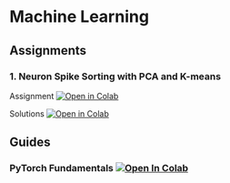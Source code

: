 # Machine Learning

## Assignments

### 1. Neuron Spike Sorting with PCA and K-means

Assignment [![Open in Colab](https://colab.research.google.com/assets/colab-badge.svg)]()

Solutions [![Open in Colab](https://colab.research.google.com/assets/colab-badge.svg)](https://colab.research.google.com/drive/1BVON5DVgs-J5wf60dGvyQ1wSLzH-kTVL)

## Guides

### PyTorch Fundamentals [![Open In Colab](https://colab.research.google.com/assets/colab-badge.svg)](https://colab.research.google.com/drive/1z5a1-enST9dYIAym2yHgu14WbGQTypPG)

